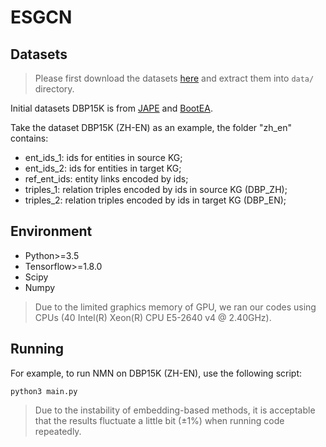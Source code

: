 # ESGCN

## Datasets

> Please first download the datasets [here](https://drive.google.com/drive/folders/1SN3JAV3clMMUPQ0M6LTJQ4GZ8JFLTy0s?usp=sharing) and extract them into `data/` directory.

Initial datasets DBP15K is from [JAPE](https://github.com/nju-websoft/JAPE) and [BootEA](https://github.com/nju-websoft/BootEA).

Take the dataset DBP15K (ZH-EN) as an example, the folder "zh_en" contains:
* ent_ids_1: ids for entities in source KG;
* ent_ids_2: ids for entities in target KG;
* ref_ent_ids: entity links encoded by ids;
* triples_1: relation triples encoded by ids in source KG (DBP_ZH);
* triples_2: relation triples encoded by ids in target KG (DBP_EN);

## Environment

* Python>=3.5
* Tensorflow>=1.8.0
* Scipy
* Numpy

> Due to the limited graphics memory of GPU, we ran our codes using CPUs (40  Intel(R) Xeon(R) CPU E5-2640 v4 @ 2.40GHz).

## Running

For example, to run NMN on DBP15K (ZH-EN), use the following script:
```
python3 main.py
```

> Due to the instability of embedding-based methods, it is acceptable that the results fluctuate a little bit (±1%) when running code repeatedly.


